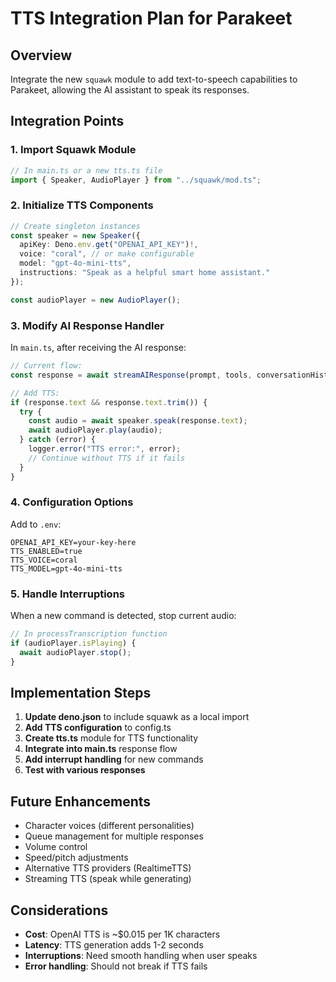 # TTS Integration Plan for Parakeet

## Overview

Integrate the new `squawk` module to add text-to-speech capabilities to Parakeet, allowing the AI assistant to speak its responses.

## Integration Points

### 1. Import Squawk Module

```typescript
// In main.ts or a new tts.ts file
import { Speaker, AudioPlayer } from "../squawk/mod.ts";
```

### 2. Initialize TTS Components

```typescript
// Create singleton instances
const speaker = new Speaker({
  apiKey: Deno.env.get("OPENAI_API_KEY")!,
  voice: "coral", // or make configurable
  model: "gpt-4o-mini-tts",
  instructions: "Speak as a helpful smart home assistant."
});

const audioPlayer = new AudioPlayer();
```

### 3. Modify AI Response Handler

In `main.ts`, after receiving the AI response:

```typescript
// Current flow:
const response = await streamAIResponse(prompt, tools, conversationHistory);

// Add TTS:
if (response.text && response.text.trim()) {
  try {
    const audio = await speaker.speak(response.text);
    await audioPlayer.play(audio);
  } catch (error) {
    logger.error("TTS error:", error);
    // Continue without TTS if it fails
  }
}
```

### 4. Configuration Options

Add to `.env`:
```
OPENAI_API_KEY=your-key-here
TTS_ENABLED=true
TTS_VOICE=coral
TTS_MODEL=gpt-4o-mini-tts
```

### 5. Handle Interruptions

When a new command is detected, stop current audio:

```typescript
// In processTranscription function
if (audioPlayer.isPlaying) {
  await audioPlayer.stop();
}
```

## Implementation Steps

1. **Update deno.json** to include squawk as a local import
2. **Add TTS configuration** to config.ts
3. **Create tts.ts** module for TTS functionality
4. **Integrate into main.ts** response flow
5. **Add interrupt handling** for new commands
6. **Test with various responses**

## Future Enhancements

- Character voices (different personalities)
- Queue management for multiple responses
- Volume control
- Speed/pitch adjustments
- Alternative TTS providers (RealtimeTTS)
- Streaming TTS (speak while generating)

## Considerations

- **Cost**: OpenAI TTS is ~$0.015 per 1K characters
- **Latency**: TTS generation adds 1-2 seconds
- **Interruptions**: Need smooth handling when user speaks
- **Error handling**: Should not break if TTS fails